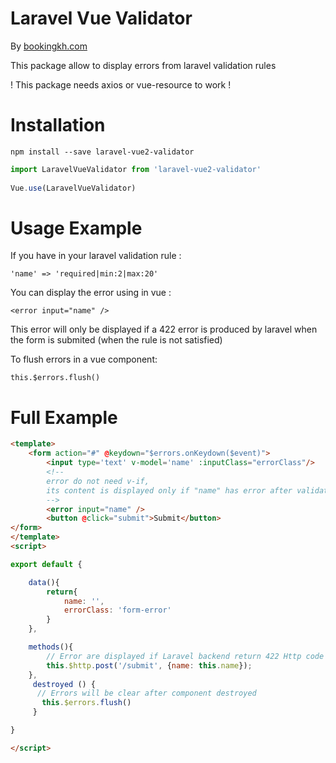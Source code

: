 # Laravel Vue Validator

By [bookingkh.com](https://bookingkh.com)

This package allow to display errors from laravel validation rules

! This package needs axios or vue-resource to work !

# Installation

```
npm install --save laravel-vue2-validator
```

```javascript
import LaravelVueValidator from 'laravel-vue2-validator'
  
Vue.use(LaravelVueValidator)
```

# Usage Example

If you have in your laravel validation rule :

  `'name' => 'required|min:2|max:20'`

You can display the error using in vue :

  `<error input="name" />`

This error will only be displayed if a 422 error is produced by laravel when the form is submited (when the rule is not satisfied)
  
To flush errors in a vue component: 

  `this.$errors.flush()`

# Full Example

```html
<template>
	<form action="#" @keydown="$errors.onKeydown($event)">
	    <input type='text' v-model='name' :inputClass="errorClass"/>
    	<!-- 
    	error do not need v-if,
    	its content is displayed only if "name" has error after validation"
    	-->
    	<error input="name" />
    	<button @click="submit">Submit</button>
</form>
</template>
<script>

export default {

	data(){
		return{
			name: '',
			errorClass: 'form-error'
		}
	},

	methods(){
		// Error are displayed if Laravel backend return 422 Http code with name as error
		this.$http.post('/submit', {name: this.name});
	},
     destroyed () {
	  // Errors will be clear after component destroyed
       this.$errors.flush()
     }

}

</script>
```
